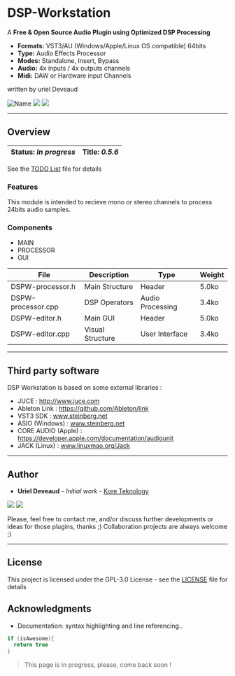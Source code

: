 # DSP-Workstation
 A **Free & Open Source Audio Plugin using Optimized DSP Processing**
 
 * **Formats:** VST3/AU (Windows/Apple/Linux OS compatible) 64bits
 * **Type:** Audio Effects Processor
 * **Modes:** Standalone, Insert, Bypass
 * **Audio:** 4x inputs / 4x outputs channels
 * **Midi:** DAW or Hardware input Channels
 
 written by uriel Deveaud

<img src="https://img.shields.io/badge/DSP Workstation-VST/AU-orange.svg" alt="Name" /> <img src="https://img.shields.io/badge/C++-14-green.svg" /> <img src="https://img.shields.io/badge/Audio-Programming-blue.svg" />

---

## Overview 

| **Status:** *In progress* | **Title:** *0.5.6* |
| --- | --- |

See the [TODO List](TODO.md) file for details

### Features
This module is intended to recieve mono or stereo channels to process 24bits audio samples.


### Components

* MAIN
* PROCESSOR
* GUI

| File | Description | Type | Weight |
| --- | --- | --- | --- |
| DSPW-processor.h | Main Structure | Header | 5.0ko |
| DSPW-processor.cpp | DSP Operators | Audio Processing | 3.4ko |
| DSPW-editor.h | Main GUI | Header | 5.0ko |
| DSPW-editor.cpp | Visual Structure | User Interface | 3.4ko |

---

## Third party software

DSP Workstation is based on some external libraries :
 * JUCE : http://www.juce.com
 * Ableton Link : https://github.com/Ableton/link
 * VST3 SDK : www.steinberg.net
 * ASIO (Windows) : www.steinberg.net
 * CORE AUDIO (Apple) : https://developer.apple.com/documentation/audiounit
 * JACK (Linux) : www.linuxmao.org/Jack

---

## Author

* **Uriel Deveaud** - *Initial work* - [Kore Teknology](https://github.com/KoreTeknology)

<img src="https://img.shields.io/badge/Kore-Teknology-9cf.svg" /> <img src="https://img.shields.io/badge/Qaudraphonics-Audio-red.svg" />

Please, feel free to contact me, and/or discuss further developments or ideas for those plugins, thanks ;)
Collaboration projects are always welcome ;)

---

## License

This project is licensed under the GPL-3.0 License - see the [LICENSE](LICENSE) file for details


## Acknowledgments

* Documentation: syntax highlighting and line referencing..

```c++
if (isAwesome){
  return true
}
```
> This page is in progress, please, come back soon !
